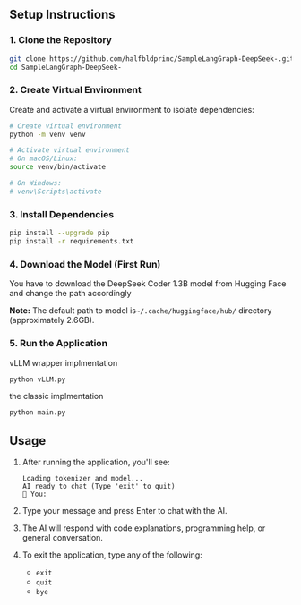 
## Setup Instructions

### 1. Clone the Repository

```bash
git clone https://github.com/halfbldprinc/SampleLangGraph-DeepSeek-.git
cd SampleLangGraph-DeepSeek-
```

### 2. Create Virtual Environment

Create and activate a virtual environment to isolate dependencies:

```bash
# Create virtual environment
python -m venv venv

# Activate virtual environment
# On macOS/Linux:
source venv/bin/activate

# On Windows:
# venv\Scripts\activate
```

### 3. Install Dependencies

```bash
pip install --upgrade pip
pip install -r requirements.txt
```

### 4. Download the Model (First Run)

You have to download the DeepSeek Coder 1.3B model from Hugging Face and change the path accordingly

**Note:** The default path to model is`~/.cache/huggingface/hub/` directory (approximately 2.6GB).

### 5. Run the Application
 
vLLM wrapper implmentation 

```bash
python vLLM.py
```

the classic implmentation

```bash
python main.py
```

## Usage

1. After running the application, you'll see:
   ```
   Loading tokenizer and model...
   AI ready to chat (Type 'exit' to quit)
   👤 You: 
   ```

2. Type your message and press Enter to chat with the AI.

3. The AI will respond with code explanations, programming help, or general conversation.

4. To exit the application, type any of the following:
   - `exit`
   - `quit` 
   - `bye`

